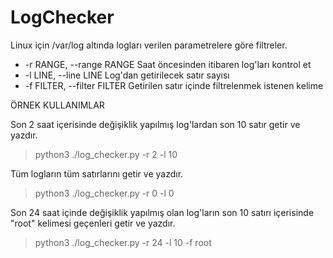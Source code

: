 # LogChecker
Linux için /var/log altında logları verilen parametrelere göre filtreler.

  
 * -r RANGE, --range RANGE Saat öncesinden itibaren log'ları kontrol et
 * -l LINE, --line LINE  Log'dan getirilecek satır sayısı
 * -f FILTER, --filter FILTER  Getirilen satır içinde filtrelenmek istenen kelime

ÖRNEK KULLANIMLAR

Son 2 saat içerisinde değişiklik yapılmış log'lardan son 10 satır getir ve yazdır.

> python3 ./log_checker.py -r 2 -l 10 

Tüm logların tüm satırlarını getir ve yazdır.

> python3 ./log_checker.py -r 0 -l 0

Son 24 saat içinde değişiklik yapılmış olan log'ların son 10 satırı içerisinde "root" kelimesi geçenleri getir ve yazdır.

> python3 ./log_checker.py -r 24 -l 10 -f root 

